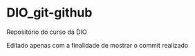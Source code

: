# DIO_git-github
Repositório do curso da DIO

Editado apenas com a finalidade de mostrar o commit realizado
